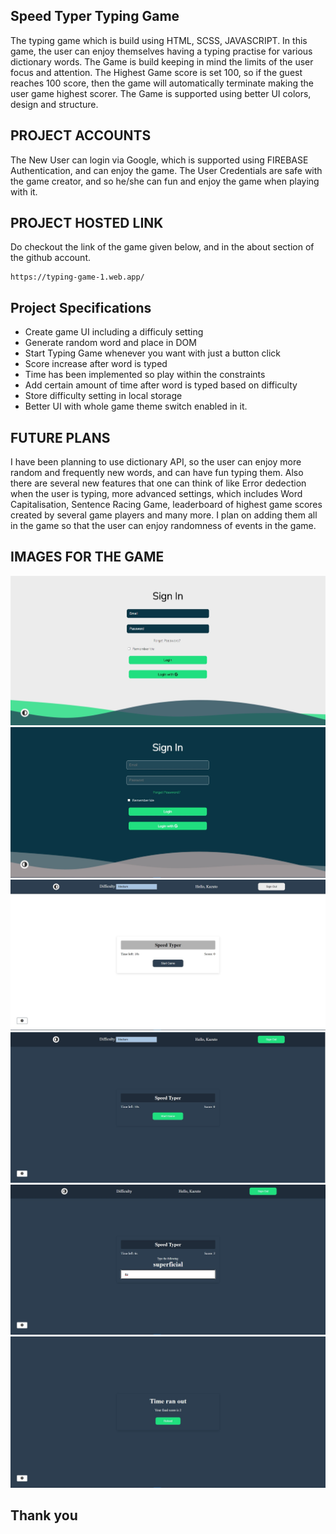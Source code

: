 ## Speed Typer Typing Game

The typing game which is build using HTML, SCSS, JAVASCRIPT. In this game, the user can enjoy themselves having a typing practise for various dictionary words.
The Game is build keeping in mind the limits of the user focus and attention.
The Highest Game score is set 100, so if the guest reaches 100 score, then the game will automatically terminate making the user game highest scorer.
The Game is supported using better UI colors, design and structure.

## PROJECT ACCOUNTS

The New User can login via Google, which is supported using FIREBASE Authentication, and can enjoy the game.
The User Credentials are safe with the game creator, and so he/she can fun and enjoy the game when playing with it.

## PROJECT HOSTED LINK

Do checkout the link of the game given below, and in the about section of the github account.

```
https://typing-game-1.web.app/
```

## Project Specifications

- Create game UI including a difficuly setting
- Generate random word and place in DOM
- Start Typing Game whenever you want with just a button click
- Score increase after word is typed
- Time has been implemented so play within the constraints
- Add certain amount of time after word is typed based on difficulty
- Store difficulty setting in local storage
- Better UI with whole game theme switch enabled in it.

## FUTURE PLANS

I have been planning to use dictionary API, so the user can enjoy more random and frequently new words, and can have fun typing them.
Also there are several new features that one can think of like Error dedection when the user is typing, more advanced settings, which includes Word Capitalisation, Sentence Racing Game, leaderboard of highest game scores created by several game players and many more.
I plan on adding them all in the game so that the user can enjoy randomness of events in the game.

## IMAGES FOR THE GAME

![1](./images/image1.jpg)
![2](./images/image2.jpg)
![3](./images/image3.jpg)
![4](./images/image4.jpg)
![5](./images/image5.jpg)
![6](./images/image6.jpg)

## Thank you
